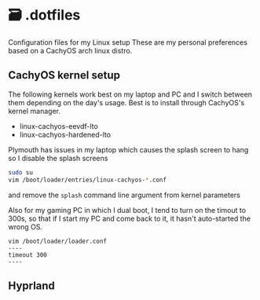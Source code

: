 # 🗃️ .dotfiles

Configuration files for my Linux setup
These are my personal preferences based on a CachyOS arch linux distro.

## CachyOS kernel setup
The following kernels work best on my laptop and PC and I switch between them depending on the
day's usage. Best is to install through CachyOS's kernel manager.
- linux-cachyos-eevdf-lto
- linux-cachyos-hardened-lto

Plymouth has issues in my laptop which causes the splash screen to hang so I disable the splash screens
```bash
sudo su
vim /boot/loader/entries/linux-cachyos-*.conf
```
and remove the `splash` command line argument from kernel parameters

Also for my gaming PC in which I dual boot, I tend to turn on the timout to 300s, so that if I start my PC and come back to it, it hasn't auto-started the wrong OS.
```
vim /boot/loader/loader.conf
----
timeout 300
----
```

## Hyprland
